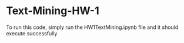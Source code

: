 # Text-Mining-HW-1

To run this code, simply run the HW1TextMining.ipynb file and it should execute successfully
